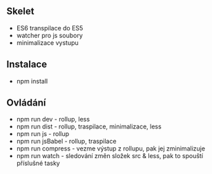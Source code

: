 Skelet
------
- ES6 transpilace do ES5
- watcher pro js soubory
- minimalizace vystupu

Instalace
---------
- npm install

Ovládání
--------
- npm run dev - rollup, less
- npm run dist - rollup, traspilace, minimalizace, less
- npm run js - rollup
- npm run jsBabel - rollup, traspilace
- npm run compress - vezme výstup z rollupu, pak jej zminimalizuje
- npm run watch - sledování změn složek src & less, pak to spouští příslušné tasky
